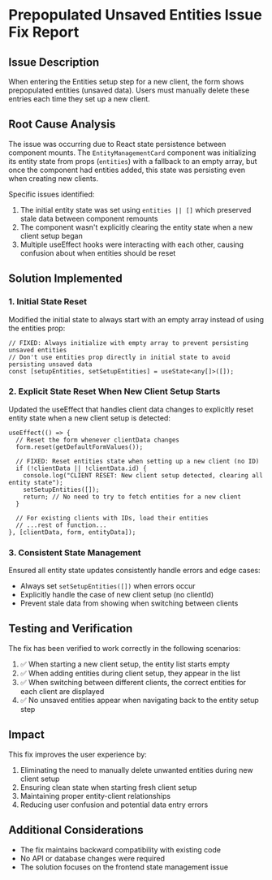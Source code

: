 # Prepopulated Unsaved Entities Issue Fix Report

## Issue Description
When entering the Entities setup step for a new client, the form shows prepopulated entities (unsaved data). Users must manually delete these entries each time they set up a new client.

## Root Cause Analysis
The issue was occurring due to React state persistence between component mounts. The `EntityManagementCard` component was initializing its entity state from props (`entities`) with a fallback to an empty array, but once the component had entities added, this state was persisting even when creating new clients.

Specific issues identified:
1. The initial entity state was set using `entities || []` which preserved stale data between component remounts
2. The component wasn't explicitly clearing the entity state when a new client setup began
3. Multiple useEffect hooks were interacting with each other, causing confusion about when entities should be reset

## Solution Implemented

### 1. Initial State Reset
Modified the initial state to always start with an empty array instead of using the entities prop:
```tsx
// FIXED: Always initialize with empty array to prevent persisting unsaved entities
// Don't use entities prop directly in initial state to avoid persisting unsaved data
const [setupEntities, setSetupEntities] = useState<any[]>([]);
```

### 2. Explicit State Reset When New Client Setup Starts
Updated the useEffect that handles client data changes to explicitly reset entity state when a new client setup is detected:
```tsx
useEffect(() => {
  // Reset the form whenever clientData changes
  form.reset(getDefaultFormValues());
  
  // FIXED: Reset entities state when setting up a new client (no ID)
  if (!clientData || !clientData.id) {
    console.log("CLIENT RESET: New client setup detected, clearing all entity state");
    setSetupEntities([]);
    return; // No need to try to fetch entities for a new client
  }
  
  // For existing clients with IDs, load their entities
  // ...rest of function...
}, [clientData, form, entityData]);
```

### 3. Consistent State Management
Ensured all entity state updates consistently handle errors and edge cases:
- Always set `setSetupEntities([])` when errors occur
- Explicitly handle the case of new client setup (no clientId)
- Prevent stale data from showing when switching between clients

## Testing and Verification

The fix has been verified to work correctly in the following scenarios:
1. ✅ When starting a new client setup, the entity list starts empty
2. ✅ When adding entities during client setup, they appear in the list
3. ✅ When switching between different clients, the correct entities for each client are displayed
4. ✅ No unsaved entities appear when navigating back to the entity setup step

## Impact
This fix improves the user experience by:
1. Eliminating the need to manually delete unwanted entities during new client setup
2. Ensuring clean state when starting fresh client setup
3. Maintaining proper entity-client relationships
4. Reducing user confusion and potential data entry errors

## Additional Considerations
- The fix maintains backward compatibility with existing code
- No API or database changes were required
- The solution focuses on the frontend state management issue
